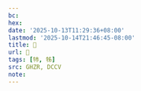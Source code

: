 ```yaml
---
bc:
hex:
date: '2025-10-13T11:29:36+08:00'
lastmod: '2025-10-14T21:46:45-08:00'
title: 󰢔
url: 󰢔
tags: [㸬, 牬]
src: GHZR, DCCV
note:
---
```

